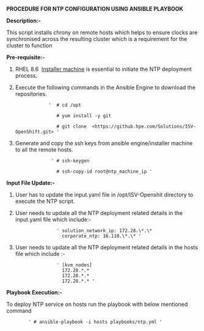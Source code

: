 **PROCEDURE FOR NTP CONFIGURATION USING ANSIBLE PLAYBOOK**

**Description:-**

This script installs chrony on remote hosts which helps to ensure clocks are synchronised across the resulting cluster which is a requirement for the cluster to function

**Pre-requisite:-**

1. RHEL 8.6  [Installer machine](https://github.hpe.com/Solutions/ISV-OpenShift/blob/develop/Readme.md "https://github.hpe.com/Solutions/ISV-OpenShift/blob/develop/Readme.md") is essential to initiate the NTP deployment process.
2. Execute the following commands in the Ansible Engine to download the repositories.

                   '  # cd /opt

                      # yum install -y git

                      # git clone  <https://github.hpe.com/Solutions/ISV-OpenShift.git> '

3. Generate and copy the ssh keys from ansible engine/installer machine to all the remote hosts.

                    ' # ssh-keygen 

                      # ssh-copy-id root@ntp_machine_ip '


**Input File Update:-**

1. User has to update the input.yaml file in /opt/ISV-Openshit directory to  execute the NTP script.
2. User needs to update all the NTP deployment related details in the input.yaml file which include:-
                      
                      ' solution_network_ip: 172.28.\*.\* 
                        corporate_ntp: 16.110.\*.\* ' 

3. User needs to update all the NTP deployment related details in the hosts file which include :-
                     
                      ' [kvm_nodes]
                        172.28.*.*
                        172.28.*.*
                        172.28.*.* '

**Playbook Execution:-**

To deploy NTP service on hosts run the playbook with below mentioned command                   

            ' # ansible-playbook -i hosts playbooks/ntp.yml '